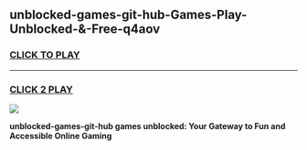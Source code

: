 
## unblocked-games-git-hub-Games-Play-Unblocked-&-Free-q4aov
<h3>
<a href="https://premium76.site?title=unblocked-games-git-hub&ref=24A">CLICK TO PLAY</a></h3>
<hr>

<h3>
<a href="https://premium76.site?title=unblocked-games-git-hub&ref=24A">CLICK 2 PLAY</a>
  
</h3>

<a href="https://premium76.site?title=unblocked-games-git-hub&ref=24A"><img src="https://clearcache.store/games.png"></a>


**unblocked-games-git-hub games unblocked: Your Gateway to Fun and Accessible Online Gaming**
